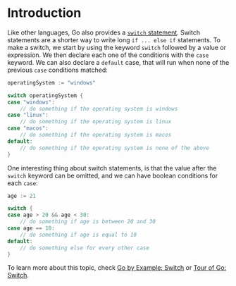 # Introduction

Like other languages, Go also provides a [`switch` statement][switch_statement]. Switch statements are a shorter way to write long `if ... else if` statements. To make a switch, we start by using the keyword `switch` followed by a value or expression. We then declare each one of the conditions with the `case` keyword. We can also declare a `default` case, that will run when none of the previous `case` conditions matched:

```go
operatingSystem := "windows"

switch operatingSystem {
case "windows":
    // do something if the operating system is windows
case "linux":
    // do something if the operating system is linux
case "macos":
    // do something if the operating system is macos
default:
    // do something if the operating system is none of the above
} 
```

One interesting thing about switch statements, is that the value after the `switch` keyword can be omitted, and we can have boolean conditions for each `case`:

```go
age := 21

switch {
case age > 20 && age < 30:
    // do something if age is between 20 and 30
case age == 10:
    // do something if age is equal to 10
default:
    // do something else for every other case
}
```

To learn more about this topic, check [Go by Example: Switch][go_by_example_switch] or [Tour of Go: Switch][switch_statement].

[switch_statement]: https://tour.golang.org/flowcontrol/9
[go_by_example_switch]: https://gobyexample.com/switch
